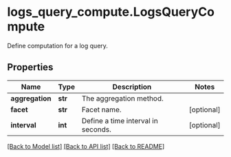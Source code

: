 # logs_query_compute.LogsQueryCompute

Define computation for a log query.
## Properties
Name | Type | Description | Notes
------------ | ------------- | ------------- | -------------
**aggregation** | **str** | The aggregation method. | 
**facet** | **str** | Facet name. | [optional] 
**interval** | **int** | Define a time interval in seconds. | [optional] 

[[Back to Model list]](../README.md#documentation-for-models) [[Back to API list]](../README.md#documentation-for-api-endpoints) [[Back to README]](../README.md)


